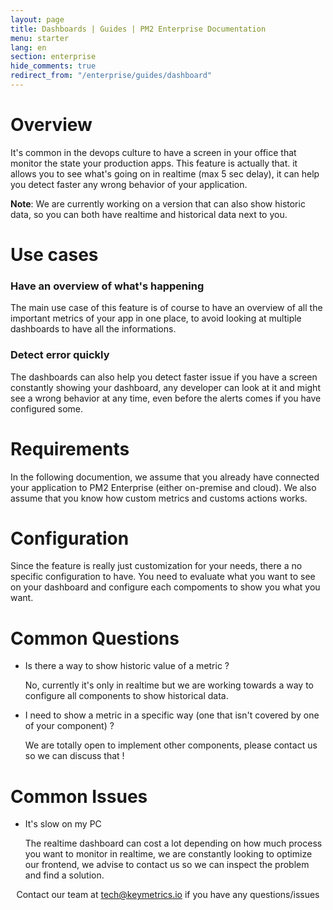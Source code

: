 ```yaml
---
layout: page
title: Dashboards | Guides | PM2 Enterprise Documentation
menu: starter
lang: en
section: enterprise
hide_comments: true
redirect_from: "/enterprise/guides/dashboard"
---
```


# Overview

It's common in the devops culture to have a screen in your office that monitor the state your production apps.
This feature is actually that. it allows you to see what's going on in realtime (max 5 sec delay), it can help you detect faster any wrong behavior of your application.

**Note**: We are currently working on a version that can also show historic data, so you can both have realtime and historical data next to you.

# Use cases

### Have an overview of what's happening

The main use case of this feature is of course to have an overview of all the important metrics of your app in one place, to avoid looking at multiple dashboards to have all the informations.

### Detect error quickly

The dashboards can also help you detect faster issue if you have a screen constantly showing your dashboard, any developer can look at it and might see a wrong behavior at any time, even before the alerts comes if you have configured some.

# Requirements

In the following documention, we assume that you already have connected your application to PM2 Enterprise (either on-premise and cloud).
We also assume that you know how custom metrics and customs actions works.

# Configuration

Since the feature is really just customization for your needs, there a no specific configuration to have. You need to evaluate what you want to see on your dashboard and configure each compoments to show you what you want.

# Common Questions

* Is there a way to show historic value of a metric ?
  
  No, currently it's only in realtime but we are working towards a way to configure all components to show historical data.

* I need to show a metric in a specific way (one that isn't covered by one of your component) ?

  We are totally open to implement other components, please contact us so we can discuss that !

# Common Issues

* It's slow on my PC

  The realtime dashboard can cost a lot depending on how much process you want to monitor in realtime, we are constantly looking to optimize our frontend, we advise to contact us so we can inspect the problem and find a solution.




<center>
Contact our team at <a href="mailto:tech@keymetrics.io">tech@keymetrics.io</a> if you have any questions/issues
</center>